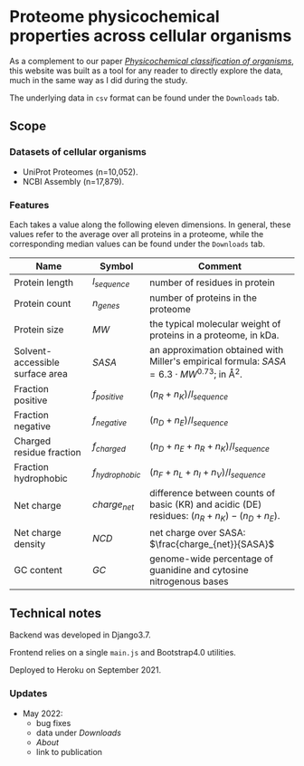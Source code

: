 # Proteome physicochemical properties across cellular organisms

As a complement to our paper [_Physicochemical classification of organisms_](https://doi.org/10.1073/pnas.2122957119), this website was built as a tool for any reader to directly explore the data, much in the same way as I did during the study.

The underlying data in `csv` format can be found under the `Downloads` tab.

## Scope
### Datasets of cellular organisms
- UniProt Proteomes (n=10,052).
- NCBI Assembly (n=17,879).

### Features
Each takes a value along the following eleven dimensions. In general, these values
refer to the average over all proteins in a proteome, while the corresponding
median values can be found under the `Downloads` tab.

| Name | Symbol | Comment |
|------|--------|---------|
| Protein length | $l_{sequence}$ | number of residues in protein |
| Protein count  | $n_{genes}$ | number of proteins in the proteome|
| Protein size  | $MW$ | the typical molecular weight of proteins in a proteome, in kDa.|
| Solvent-accessible surface area | $SASA$ | an approximation obtained with Miller's empirical formula: $SASA = 6.3 \cdot MW^{0.73}$; in Å<sup>2</sup>. |
| Fraction positive | $f_{positive}$ | $(n_R + n_K) / l_{sequence}$ |
| Fraction negative | $f_{negative}$ | $(n_D + n_E) / l_{sequence}$ |
| Charged residue fraction | $f_{charged}$ | $(n_D + n_E + n_R + n_K) / l_{sequence}$ |
| Fraction hydrophobic | $f_{hydrophobic}$ | $(n_F + n_L + n_I + n_V) / l_{sequence}$ |
| Net charge | $charge_{net}$ | difference between counts of basic (KR) and acidic (DE) residues: $(n_R + n_K) - (n_D + n_E)$.
| Net charge density | $NCD$ | net charge over SASA: $\frac{charge_{net}}{SASA}$
| GC content | $GC%$ | genome-wide percentage of guanidine and cytosine nitrogenous bases|




## Technical notes
Backend was developed in Django3.7.

Frontend relies on a single `main.js` and Bootstrap4.0 utilities.

Deployed to Heroku on September 2021.

### Updates
- May 2022:
    - bug fixes
    - data under _Downloads_
    - _About_
    - link to publication
